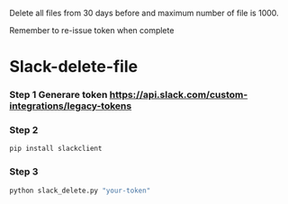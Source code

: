 Delete all files from 30 days before and maximum number of file is 1000.

Remember to re-issue token when complete

# Slack-delete-file

### Step 1 Generare token https://api.slack.com/custom-integrations/legacy-tokens

### Step 2

```Bash
pip install slackclient
```

### Step 3

```Bash
python slack_delete.py "your-token"
```
